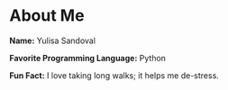 # About Me
**Name:** Yulisa Sandoval

**Favorite Programming Language:** Python

**Fun Fact:** I love taking long walks; it helps me de-stress.
